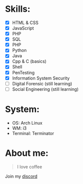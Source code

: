 # Skills:
- [x] HTML & CSS
- [x] JavaScript
- [x] PHP
- [x] SQL
- [x] PHP
- [x] Python
- [x] Java
- [x] Cpp & C (basics)
- [x] Shell
- [x] PenTesting
- [x] Information System Security
- [ ] Digital Forensic (still learning)
- [ ] Social Engineering (still learning)

# System:
* OS: Arch Linux
* WM: i3
* Terminal: Terminator

# About me:
> I love coffee

Join my [discord](https://discord.gg/uFxTZuSdZW)

<script src="https://www.hackthebox.eu/badge/595487"></script>
